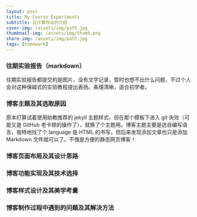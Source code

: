 ```yaml
---
layout: post
title: My Course Experiments
subtitle: 云计算作业的介绍
cover-img: /assets/img/path.jpg
thumbnail-img: /assets/img/thumb.png
share-img: /assets/img/path.jpg
tags: [homework]
---
```


### 往期实验报告（markdown）
往期实验报告都提交的是图片，没有文字记录，暂时也想不出什么问题，不过个人会对这种保姆式的实验教程提出表扬。条理清晰，适合初学者。
### 博客主题及其选取原因
原本打算试着使用助教推荐的 jekyll 主题样式，但在那个模板下进入 git 失败（可能又是 GitHub 老卡顿的操作了），就换了个主题用。博客主题主要是选自编写语言，我特地找了个 language 是 HTML 的书写，但后来发现添加文章也只是添加 Markdown 文件就可以了。不愧是方便的静态网页博客！
### 博客页面布局及其设计思路
### 博客功能实现及其技术选择
### 博客样式设计及其美学考量
### 博客制作过程中遇到的问题及其解决方法

